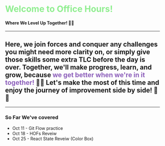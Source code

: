 # <span style= "color:  lightgreen" > Welcome to Office Hours! </span>

#### Where We Level Up Together! 🚀🌟

---
## Here, we join forces and conquer any challenges you might need more clarity on, or simply give those skills some extra TLC before the day is over. Together, we'll make progress, learn, and grow, because <span style="color:rgb(141, 96, 187)">we get better when we're in it together! </span> 💪🌈 Let's make the most of this time and enjoy the journey of improvement side by side! 🎉🌟 

---
### So Far We've covered
- Oct 11 - Git Flow practice
- Oct 18 - HOFs Reveiw
- Oct 25 - React State Reveiw (Color Box)